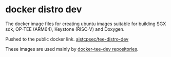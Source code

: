 # docker distro dev

The docker image files for creating ubuntu images suitable for building SGX sdk, OP-TEE (ARM64), Keystone (RISC-V) and Doxygen.

Pushed to the public docker link.
[aistcpsec/tee-distro-dev](https://hub.docker.com/repository/docker/aistcpsec/tee-distro-dev)

These images are used mainly by [docker-tee-dev repositories](../../../../docker-tee-dev).
